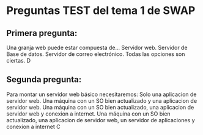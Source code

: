 # Preguntas TEST del tema 1 de SWAP

## Primera pregunta:

<pregunta>
    <enunciado>Una granja web puede estar compuesta de...</enunciado>
        <opcionA>Servidor web.</opcionA>
        <opcionB>Servidor de Base de datos.</opcionB>
        <opcionC>Servidor de correo electrónico.</opcionC>
        <opcionD>Todas las opciones son ciertas.</opcionD>
        <solucion>D</solucion>
</pregunta>

## Segunda pregunta:

<pregunta>
    <enunciado>Para montar un servidor web básico necesitaremos:</enunciado>
        <opcionA>Solo una aplicacion de servidor web.</opcionA>
        <opcionB>Una máquina con un SO bien actualizado y una aplicacion de servidor web.</opcionB>
        <opcionC>Una máquina con un SO bien actualizado, una aplicacion de servidor web y conexion a internet.
        </opcionC>
        <opcionD>Una máquina con un SO bien actualizado, una aplicacion de servidor web, un servidor de aplicaciones y conexion a internet
        </opcionD>
        <solucion>C</solucion>
</pregunta>